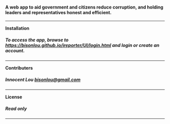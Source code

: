 
#### A web app to aid government and citizens reduce corruption, and holding leaders and representatives honest and efficient.

-----
**Installation**
##### To access the app, browse to https://bisonlou.github.io/ireporter/UI/login.html and login  or create an account.
---

**Contributers**
##### Innocent Lou <bisonlou@gmail.com>
---

**License**
##### Read only
---
